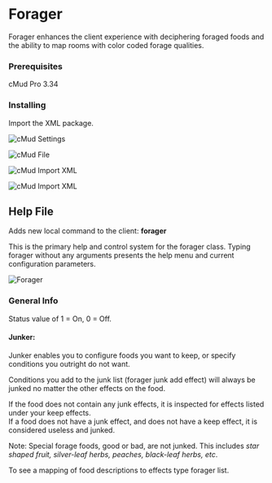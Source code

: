 # Forager

Forager enhances the client experience with deciphering foraged foods and the ability to map rooms with color coded forage qualities.


### Prerequisites

cMud Pro 3.34

### Installing

Import the XML package.

![cMud Settings]( https://i.imgur.com/2mmz1rJ.png )

![cMud File]( https://i.imgur.com/L4jsr6a.png )

![cMud Import XML]( https://i.imgur.com/S5Fbva3.png )

![cMud Import XML]( https://i.imgur.com/sLsGzOg.png )

## Help File

Adds new local command to the client: **forager**

This is the primary help and control system for the forager class.  Typing forager without any arguments presents the help menu and current configuration parameters. 

![Forager]( https://i.imgur.com/TCyjnyz.png )


### General Info

Status value of 1 = On, 0 = Off.

#### Junker:
Junker enables you to configure foods you want to keep, or specify conditions you outright do not want.  

Conditions you add to the junk list (forager junk add effect) will always be junked no matter the other effects on the food.  

If the food does not contain any junk effects, it is inspected for effects listed under your keep effects.  
If a food does not have a junk effect, and does not have a keep effect, it is considered useless and junked.

Note: Special forage foods, good or bad, are not junked.  This includes *star shaped fruit, silver-leaf herbs, peaches, black-leaf herbs, etc*.

To see a mapping of food descriptions to effects type forager list.

